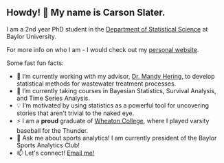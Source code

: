 
## Howdy! 👋 My name is Carson Slater.

I am a 2nd year PhD student in the [Department of Statistical Science](https://statistics.artsandsciences.baylor.edu) at Baylor University.

For more info on who I am - I would check out my [personal website](https://carsonslater.com).

Some fast fun facts:

- 🔭 I’m currently working with my advisor, [Dr. Mandy Hering](https://sites.baylor.edu/mandy_hering/), to develop statistical methods for wastewater treatment processes.
- 🌱 I’m currently taking courses in Bayesian Statistics, Survival Analysis, and Time Series Analysis.
- 💡 I’m motivated by using statistics as a powerful tool for uncovering stories that aren't trivial to the naked eye.
- ⚡ I am a **proud** graduate of [Wheaton College](https://www.wheaton.edu), where I played varsity baseball for the Thunder. 
- 💬 Ask me about sports analytics! I am currently president of the Baylor Sports Analytics Club!
- 📫 Let's connect! [Email me!](mailto:Carson_Slater1@baylor.edu)

